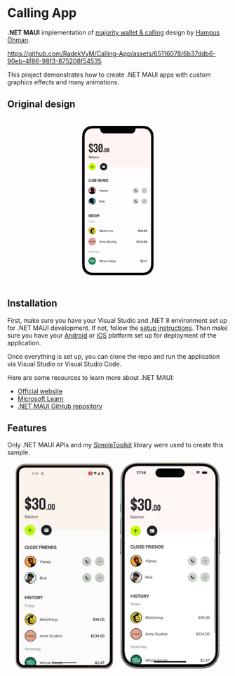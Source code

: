 # Calling App

**.NET MAUI** implementation of [majority wallet & calling](https://dribbble.com/shots/14796428-majority-wallet-calling) design by [Hampus Öhman](https://dribbble.com/HampusOhman).

https://github.com/RadekVyM/Calling-App/assets/65116078/6b37ddb6-90eb-4f86-98f3-875208f54535

This project demonstrates how to create .NET MAUI apps with custom graphics effects and many animations.

## Original design

[![Dribbble Design](./Images/original.gif)](https://dribbble.com/shots/14796428-majority-wallet-calling)

## Installation

First, make sure you have your Visual Studio and .NET 8 environment set up for .NET MAUI development. If not, follow the [setup instructions](https://learn.microsoft.com/dotnet/maui/get-started/installation). Then make sure you have your [Android](https://learn.microsoft.com/dotnet/maui/get-started/first-app?pivots=devices-android) or [iOS](https://learn.microsoft.com/dotnet/maui/get-started/first-app?pivots=devices-ios) platform set up for deployment of the application.

Once everything is set up, you can clone the repo and run the application via Visual Studio or Visual Studio Code.

Here are some resources to learn more about .NET MAUI:

- [Official website](https://dotnet.microsoft.com/apps/maui)
- [Microsoft Learn](https://learn.microsoft.com/dotnet/maui/what-is-maui)
- [.NET MAUI GitHub repository](https://github.com/dotnet/maui)

## Features

Only .NET MAUI APIs and my [SimpleToolkit](https://github.com/RadekVyM/SimpleToolkit) library were used to create this sample.

<p align="center">
    <img src="./Images/android_callingapp.webp" width="222">
    &nbsp;&nbsp;
    <img src="./Images/ios_callingapp.webp" width="228">
</p>
